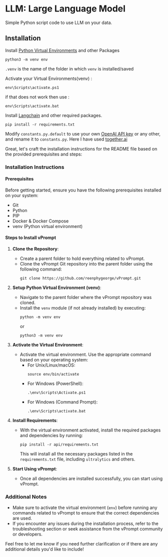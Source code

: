 # LLM: Large Language Model

Simple Python script code to use LLM on your data.

## Installation

Install [Python Virtual Environments](https://docs.python.org/3/tutorial/venv.html#introduction) and other Packages

```
python3 -m venv env
```
`.venv` is the name of the folder in which `venv` is installed/saved

Activate your Virtual Environments(venv) :
```
env\Scripts\activate.ps1
```
if that does not work then use :

```
env\Scripts\activate.bat
```

Install [Langchain](https://github.com/hwchase17/langchain) and other required packages.
```
pip install -r requirements.txt
```

Modify `constants.py.default` to use your own [OpenAI API key](https://platform.openai.com/account/api-keys) or any other, and rename it to `constants.py`. Here I have used [together.ai](https://api.together.xyz/models) 



Great, let's craft the installation instructions for the README file based on the provided prerequisites and steps:

### Installation Instructions

#### Prerequisites
Before getting started, ensure you have the following prerequisites installed on your system:
- Git
- Python
- PIP
- Docker & Docker Compose
- venv (Python virtual environment)

#### Steps to Install vPrompt

1. **Clone the Repository**: 
   - Create a parent folder to hold everything related to vPrompt.
   - Clone the vPrompt Git repository into the parent folder using the following command:
     ```
     git clone https://github.com/reenphygeorge/vPrompt.git
     ```

2. **Setup Python Virtual Environment (venv)**:
   - Navigate to the parent folder where the vPrompt repository was cloned.
   - Install the `venv` module (if not already installed) by executing:
     ```
     python -m venv env
     ```
     or
     ```
     python3 -m venv env
     ```

3. **Activate the Virtual Environment**:
   - Activate the virtual environment. Use the appropriate command based on your operating system:
     - For Unix/Linux/macOS:
       ```
       source env/bin/activate
       ```
     - For Windows (PowerShell):
       ```
       .\env\Scripts\Activate.ps1
       ```
     - For Windows (Command Prompt):
       ```
       .\env\Scripts\activate.bat
       ```

4. **Install Requirements**:
   - With the virtual environment activated, install the required packages and dependencies by running:
     ```
     pip install -r api/requirements.txt
     ```
     This will install all the necessary packages listed in the `requirements.txt` file, including `ultralytics` and others.

5. **Start Using vPrompt**:
   - Once all dependencies are installed successfully, you can start using vPrompt.

### Additional Notes
- Make sure to activate the virtual environment (`env`) before running any commands related to vPrompt to ensure that the correct dependencies are used.
- If you encounter any issues during the installation process, refer to the troubleshooting section or seek assistance from the vPrompt community or developers.

Feel free to let me know if you need further clarification or if there are any additional details you'd like to include!
